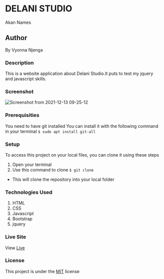 # DELANI STUDIO
Akan Names
## Author
By Vyonna Njenga
### Description
This is a website application about Delani Studio.It puts to test my jquery and javascript skills. 
### Screenshot
![Screenshot from 2021-12-13 09-25-12](https://user-images.githubusercontent.com/93370913/145762837-096d01e5-41f2-4fa2-bd35-14d03fbcff23.png)
### Prerequisities
You need to have git installed
You can install it with the following command in your terminal
`$ sudo apt install git-all`
### Setup
To access this project on your local files, you can clone it using these steps
1. Open your terminal
2. Use this command to clone `$ git clone `
* This will clone the repository into your local folder
### Technologies Used
1. HTML
2. CSS
3. Javascript
4. Bootstrap
5. jquery

### Live Site
View [Live]()
### License
This project is under the  [MIT](LICENSE.md) license
